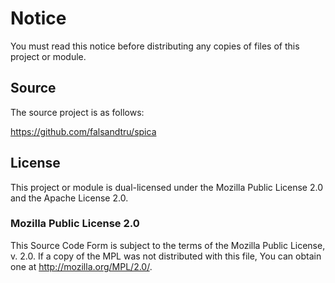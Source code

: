 # Notice

You must read this notice before distributing any copies of files of this project or module.

## Source

The source project is as follows:

https://github.com/falsandtru/spica

## License

This project or module is dual-licensed under the Mozilla Public License 2.0 and the Apache License 2.0.

### Mozilla Public License 2.0

This Source Code Form is subject to the terms of the Mozilla Public License, v. 2.0. If a copy of the MPL was not distributed with this file, You can obtain one at http://mozilla.org/MPL/2.0/.
